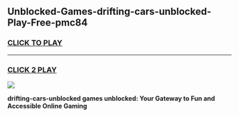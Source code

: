 
## Unblocked-Games-drifting-cars-unblocked-Play-Free-pmc84
<h3>
<a href="https://premium76.site?title=drifting-cars-unblocked&ref=18A1">CLICK TO PLAY</a></h3>
<hr>

<h3>
<a href="https://premium76.site?title=drifting-cars-unblocked&ref=18A1">CLICK 2 PLAY</a>
  
</h3>

<a href="https://premium76.site?title=drifting-cars-unblocked&ref=18A1"><img src="https://clearcache.store/games.png"></a>


**drifting-cars-unblocked games unblocked: Your Gateway to Fun and Accessible Online Gaming**
